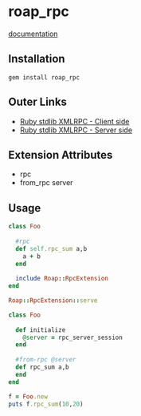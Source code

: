 roap_rpc
====

[documentation](doc/)

Installation
----
```
gem install roap_rpc
```

Outer Links
----
* [Ruby stdlib XMLRPC - Client side](http://ruby-doc.org/stdlib-2.2.2/libdoc/xmlrpc/rdoc/XMLRPC/Client.html)
* [Ruby stdlib XMLRPC - Server side](http://ruby-doc.org/stdlib-2.0.0/libdoc/xmlrpc/rdoc/XMLRPC/Server.html)

Extension Attributes
----
* rpc
* from_rpc server

Usage
----
```rb
class Foo
  
  #rpc
  def self.rpc_sum a,b
    a + b
  end
  
  include Roap::RpcExtension
end

Roap::RpcExtension::serve
```
```rb
class Foo
  
  def initialize
    @server = rpc_server_session
  end
  
  #from-rpc @server
  def rpc_sum a,b
  end
end

f = Foo.new
puts f.rpc_sum(10,20)
```

